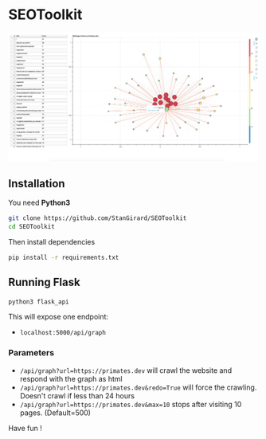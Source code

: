 # SEOToolkit

![](example.png)

## Installation

You need **Python3**


```Bash
git clone https://github.com/StanGirard/SEOToolkit
cd SEOToolkit
```

Then install dependencies

```Bash
pip install -r requirements.txt
```

## Running Flask

```Bash
python3 flask_api
```

This will expose one endpoint:
- `localhost:5000/api/graph`

### Parameters

- `/api/graph?url=https://primates.dev` will crawl the website and respond with the graph as html
- `/api/graph?url=https://primates.dev&redo=True` will force the crawling. Doesn't crawl if less than 24 hours
- `/api/graph?url=https://primates.dev&max=10` stops after visiting 10 pages. (Default=500)

Have fun ! 
